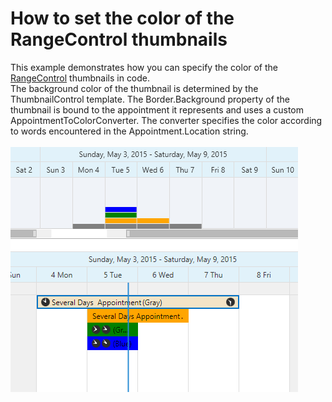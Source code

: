# How to set the color of the RangeControl thumbnails


<p>This example demonstrates how you can specify the color of the <a href="http://help.devexpress.com/#WPF/CustomDocument15026">RangeControl</a> thumbnails in code. <br /> The background color of the thumbnail is determined by the ThumbnailControl template. The Border.Background property of the thumbnail is bound to the appointment it represents and uses a custom AppointmentToColorConverter. The converter specifies the color according to words encountered in the Appointment.Location string.<br /><br /><img src="https://raw.githubusercontent.com/DevExpress-Examples/how-to-set-the-color-of-the-rangecontrol-thumbnails-e5155/14.2.3+/media/253d6038-f3fb-11e4-80bf-00155d62480c.png"></p>

<br/>



